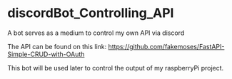 # discordBot_Controlling_API
 A bot serves as a medium to control my own API via discord

The API can be found on this link:  https://github.com/fakemoses/FastAPI-Simple-CRUD-with-OAuth

This bot will be used later to control the output of my raspberryPi project. 